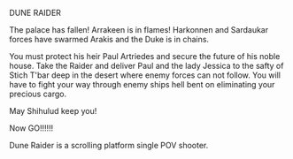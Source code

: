 DUNE RAIDER

The palace has fallen! Arrakeen is in flames! Harkonnen and Sardaukar forces have swarmed Arakis and the Duke is in chains. 

You must protect his heir Paul Artriedes and secure the future of his noble house.
Take the Raider and deliver Paul and the lady Jessica to the safty of Stich T'bar deep in the desert where enemy forces can not follow.
You will have to fight your way through enemy ships hell bent on eliminating your precious cargo.

May Shihulud keep you!

Now GO!!!!!!


Dune Raider is a scrolling platform single POV shooter. 
